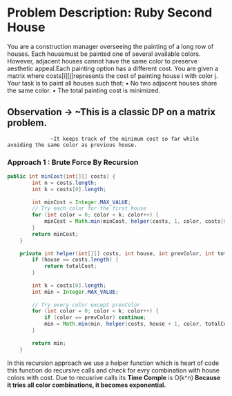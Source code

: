 #  Problem Description: Ruby Second House 
You are a construction manager overseeing the painting of a long row of houses. Each housemust be painted one of several available colors. However, adjacent houses cannot have the
same color to preserve aesthetic appeal.Each painting option has a different cost. You are given a matrix where costs[i][j]represents the cost of painting house i with color j.
Your task is to paint all houses such that:
• No two adjacent houses share the same color.
• The total painting cost is minimized.

## Observation -> ~This is a classic DP on a matrix problem.
                  ~It keeps track of the minimum cost so far while avoiding the same color as previous house.
###  Approach 1 : Brute Force By Recursion
```java
public int minCost(int[][] costs) {
        int n = costs.length;
        int k = costs[0].length;
        
        int minCost = Integer.MAX_VALUE;
        // Try each color for the first house
        for (int color = 0; color < k; color++) {
            minCost = Math.min(minCost, helper(costs, 1, color, costs[0][color]));
        }
        return minCost;
    }
    
    private int helper(int[][] costs, int house, int prevColor, int totalCost) {
        if (house == costs.length) {
            return totalCost;
        }
        
        int k = costs[0].length;
        int min = Integer.MAX_VALUE;
        
        // Try every color except prevColor
        for (int color = 0; color < k; color++) {
            if (color == prevColor) continue;
            min = Math.min(min, helper(costs, house + 1, color, totalCost + costs[house][color]));
        }
        
        return min;
    }
```
In this recursion approach we use a helper function which is heart of code this function do recursive calls and check for evry combination with house colors with cost.
Due to recusrive calls its **Time Comple** is O(k^n) **Because it tries all color combinations, it becomes exponential.**
